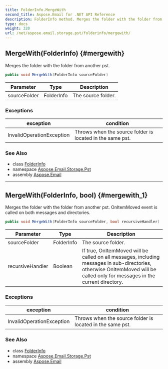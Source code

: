 ```yaml
---
title: FolderInfo.MergeWith
second_title: Aspose.Email for .NET API Reference
description: FolderInfo method. Merges the folder with the folder from another pst
type: docs
weight: 320
url: /net/aspose.email.storage.pst/folderinfo/mergewith/
---
```

## MergeWith(FolderInfo) {#mergewith}

Merges the folder with the folder from another pst.

```csharp
public void MergeWith(FolderInfo sourceFolder)
```

| Parameter | Type | Description |
| --- | --- | --- |
| sourceFolder | FolderInfo | The source folder. |

### Exceptions

| exception | condition |
| --- | --- |
| InvalidOperationException | Throws when the source folder is located in the same pst. |

### See Also

* class [FolderInfo](../)
* namespace [Aspose.Email.Storage.Pst](../../folderinfo/)
* assembly [Aspose.Email](../../../)

---

## MergeWith(FolderInfo, bool) {#mergewith_1}

Merges the folder with the folder from another pst. OnItemMoved event is called on both messages and directories.

```csharp
public void MergeWith(FolderInfo sourceFolder, bool recursiveHandler)
```

| Parameter | Type | Description |
| --- | --- | --- |
| sourceFolder | FolderInfo | The source folder. |
| recursiveHandler | Boolean | If true, OnItemMoved will be called on all messages, including messages in sub-directories, otherwise OnItemMoved will be called only for messages in the current directory. |

### Exceptions

| exception | condition |
| --- | --- |
| InvalidOperationException | Throws when the source folder is located in the same pst. |

### See Also

* class [FolderInfo](../)
* namespace [Aspose.Email.Storage.Pst](../../folderinfo/)
* assembly [Aspose.Email](../../../)


